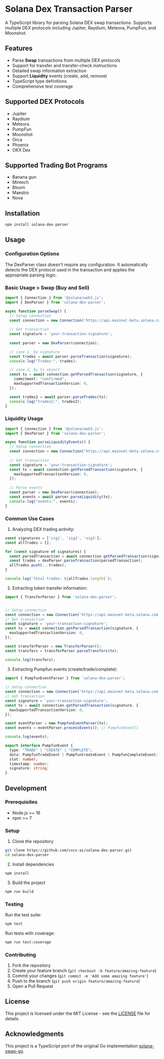 # Solana Dex Transaction Parser

A TypeScript library for parsing Solana DEX swap transactions. Supports multiple DEX protocols including Jupiter, Raydium, Meteora, PumpFun, and Moonshot.

## Features

- Parse **Swap** transactions from multiple DEX protocols
- Support for transfer and transfer-check instructions
- Detailed swap information extraction
- Support **Liquidity** events (create, add, remove)
- TypeScript type definitions
- Comprehensive test coverage

## Supported DEX Protocols

- Jupiter
- Raydium
- Meteora
- PumpFun
- Moonshot
- Orca
- Phoenix
- OKX Dex
  
## Supported Trading Bot Programs
- Banana gun
- Mintech
- Bloom
- Maestro
- Nova

## Installation

```bash
npm install solana-dex-parser
```

## Usage

### Configuration Options

The DexParser class doesn't require any configuration. It automatically detects the DEX protocol used in the transaction and applies the appropriate parsing logic.

### Basic Usage > Swap (Buy and Sell)

```typescript
import { Connection } from '@solana/web3.js';
import { DexParser } from 'solana-dex-parser';

async function parseSwap() {
  // Setup connection
  const connection = new Connection('https://api.mainnet-beta.solana.com');
  
  // Get transaction
  const signature = 'your-transaction-signature';
 
  const parser = new DexParser(connection);

  // case 1, by signature
  const trades = await parser.parseTransaction(signature);
  console.log("Trades:", trades);

  // case 2, by tx object
  const tx = await connection.getParsedTransaction(signature, {
    commitment: "confirmed",
    maxSupportedTransactionVersion: 0,
  });

  const trades2 = await parser.parseTrades(tx);
  console.log("trades2:", trades2);
}

```

### Liquidity Usage

```typescript
import { Connection } from '@solana/web3.js';
import { DexParser } from 'solana-dex-parser';

async function parseLiquidityEvents() {
  // Setup connection
  const connection = new Connection('https://api.mainnet-beta.solana.com');
  
  // Get transaction
  const signature = 'your-transaction-signature';
  const tx = await connection.getParsedTransaction(signature, {
    maxSupportedTransactionVersion: 0,
  });
 
  // Parse events
  const parser = new DexParser(connection);
  const events = await parser.parseLiquidity(tx);
  console.log("events:", events);
}

```

### Common Use Cases

1. Analyzing DEX trading activity:

```typescript
const signatures = ['sig1', 'sig2', 'sig3'];
const allTrades = [];

for (const signature of signatures) {
  const parsedTransaction = await connection.getParsedTransaction(signature);
  const trades = dexParser.parseTransaction(parsedTransaction);
  allTrades.push(...trades);
}

console.log(`Total trades: ${allTrades.length}`);
```

2. Extracting token transfer information:

```typescript
import { TransferParser } from 'solana-dex-parser';


// Setup connection
const connection = new Connection('https://api.mainnet-beta.solana.com');
// Get transaction
const signature = 'your-transaction-signature';
const tx = await connection.getParsedTransaction(signature, {
  maxSupportedTransactionVersion: 0,
});

const transferParser = new TransferParser();
const transfers = transferParser.parseTransfers(tx);

console.log(transfers);
```

3. Extracting Pumpfun events (create/trade/complete):

```typescript
import { PumpfunEventParser } from 'solana-dex-parser';
  
// Setup connection
const connection = new Connection('https://api.mainnet-beta.solana.com');
// Get transaction
const signature = 'your-transaction-signature';
const tx = await connection.getParsedTransaction(signature, {
  maxSupportedTransactionVersion: 0,
});

const eventParser = new PumpfunEventParser(tx);
const events = eventParser.processEvents(); // PumpfunEvent[]

console.log(events);

```
```typescript
export interface PumpfunEvent {
  type: "TRADE" | "CREATE" | "COMPLETE";
  data: PumpfunTradeEvent | PumpfunCreateEvent | PumpfunCompleteEvent;
  slot: number;
  timestamp: number;
  signature: string;
}
```

## Development

### Prerequisites

- Node.js >= 16
- npm >= 7

### Setup

1. Clone the repository
```bash
git clone https://github.com/cxcx-ai/solana-dex-parser.git
cd solana-dex-parser
```

2. Install dependencies
```bash
npm install
```

3. Build the project
```bash
npm run build
```

### Testing

Run the test suite:
```bash
npm test
```

Run tests with coverage:
```bash
npm run test:coverage
```

### Contributing

1. Fork the repository
2. Create your feature branch (`git checkout -b feature/amazing-feature`)
3. Commit your changes (`git commit -m 'Add some amazing feature'`)
4. Push to the branch (`git push origin feature/amazing-feature`)
5. Open a Pull Request

## License

This project is licensed under the MIT License - see the [LICENSE](LICENSE) file for details.

## Acknowledgments

This project is a TypeScript port of the original Go implementation [solana-swap-go](https://github.com/original/solana-swap-go).